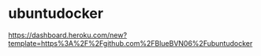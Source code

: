 # ubuntudocker
https://dashboard.heroku.com/new?template=https%3A%2F%2Fgithub.com%2FBlueBVN06%2Fubuntudocker
